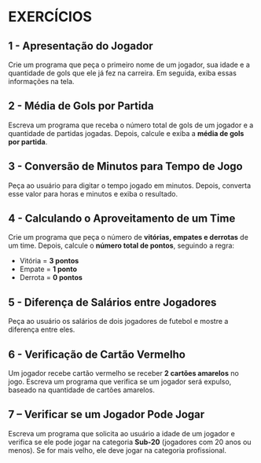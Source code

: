 # EXERCÍCIOS

## 1 - Apresentação do Jogador 
Crie um programa que peça o primeiro nome de um jogador, sua idade e a quantidade de gols que ele já fez na carreira. Em seguida, exiba essas informações na tela.

## 2 - Média de Gols por Partida  
Escreva um programa que receba o número total de gols de um jogador e a quantidade de partidas jogadas. Depois, calcule e exiba a **média de gols por partida**.

## 3 - Conversão de Minutos para Tempo de Jogo 
Peça ao usuário para digitar o tempo jogado em minutos. Depois, converta esse valor para horas e minutos e exiba o resultado.  

## 4 - Calculando o Aproveitamento de um Time
Crie um programa que peça o número de **vitórias, empates e derrotas** de um time. Depois, calcule o **número total de pontos**, seguindo a regra:  
- Vitória = **3 pontos**  
- Empate = **1 ponto**  
- Derrota = **0 pontos**  

## 5 - Diferença de Salários entre Jogadores 
Peça ao usuário os salários de dois jogadores de futebol e mostre a diferença entre eles.  

## 6 - Verificação de Cartão Vermelho  
Um jogador recebe cartão vermelho se receber **2 cartões amarelos** no jogo. Escreva um programa que verifica se um jogador será expulso, baseado na quantidade de cartões amarelos.

## 7 – Verificar se um Jogador Pode Jogar  
Escreva um programa que solicita ao usuário a idade de um jogador e verifica se ele pode jogar na categoria **Sub-20** (jogadores com 20 anos ou menos). Se for mais velho, ele deve jogar na categoria profissional.